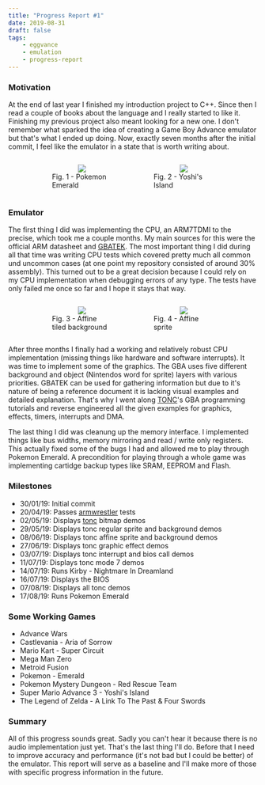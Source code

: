 ```yaml
---
title: "Progress Report #1"
date: 2019-08-31
draft: false
tags:
    - eggvance
    - emulation
    - progress-report
---
```


### Motivation

At the end of last year I finished my introduction project to C++. Since then I read a couple of books about the language and I really started to like it. Finishing my previous project also meant looking for a new one. I don't remember what sparked the idea of creating a Game Boy Advance emulator but that's what I ended up doing. Now, exactly seven months after the initial commit, I feel like the emulator in a state that is worth writing about.

<div align="center">
    <div style="display: inline-table; width: 40%">
        <figure>
            <img src="/img/pokemon_emerald.png">
            <figcaption align="left">Fig. 1 - Pokemon Emerald</figcaption>
        </figure>
    </div>
    <div style="display: inline-table; width: 40%">
        <figure>
            <img src="/img/yoshis_island.png">
            <figcaption align="left">Fig. 2 - Yoshi's Island</figcaption>
        </figure>
    </div>
</div>

### Emulator

The first thing I did was implementing the CPU, an ARM7TDMI to the precise, which took me a couple months. My main sources for this were the official ARM datasheet and [GBATEK](https://problemkaputt.de/gbatek.htm). The most important thing I did during all that time was writing CPU tests which covered pretty much all common und uncommon cases (at one point my repository consisted of around 30% assembly). This turned out to be a great decision because I could rely on my CPU implementation when debugging errors of any type. The tests have only failed me once so far and I hope it stays that way.

<div align="center">
    <div style="display: inline-table; width: 40%">
        <figure>
            <img src="/img/tonc_sbb_aff.png">
            <figcaption align="left">Fig. 3 - Affine tiled background</figcaption>
        </figure>
    </div>
    <div style="display: inline-table; width: 40%">
        <figure>
            <img src="/img/tonc_obj_aff.png">
            <figcaption align="left">Fig. 4 - Affine sprite</figcaption>
        </figure>
    </div>
</div>

After three months I finally had a working and relatively robust CPU implementation (missing things like hardware and software interrupts). It was time to implement some of the graphics. The GBA uses five different background and object (Nintendos word for sprite) layers with various priorities. GBATEK can be used for gathering information but due to it's nature of being a reference document it is lacking visual examples and detailed explanation. That's why I went along [TONC](https://www.coranac.com/tonc/text/)'s GBA programming tutorials and reverse engineered all the given examples for graphics, effects, timers, interrupts and DMA.

The last thing I did was cleanung up the memory interface. I implemented  things like bus widths, memory mirroring and read / write only registers. This actually fixed some of the bugs I had and allowed me to play through Pokemon Emerald. A precondition for playing through a whole game was implementing cartidge backup types like SRAM, EEPROM and Flash.

### Milestones

- 30/01/19: Initial commit
- 20/04/19: Passes [armwrestler](https://github.com/Emu-Docs/Emu-Docs/tree/master/Game%20Boy%20Advance/test_roms/arm_wrestler) tests
- 02/05/19: Displays [tonc](https://www.coranac.com/tonc/text/) bitmap demos
- 29/05/19: Displays tonc regular sprite and background demos
- 08/06/19: Displays tonc affine sprite and background demos
- 27/06/19: Displays tonc graphic effect demos
- 03/07/19: Displays tonc interrupt and bios call demos
- 11/07/19: Displays tonc mode 7 demos
- 14/07/19: Runs Kirby - Nightmare In Dreamland
- 16/07/19: Displays the BIOS
- 07/08/19: Displays all tonc demos
- 17/08/19: Runs Pokemon Emerald

### Some Working Games

- Advance Wars
- Castlevania - Aria of Sorrow
- Mario Kart - Super Circuit
- Mega Man Zero
- Metroid Fusion
- Pokemon - Emerald
- Pokemon Mystery Dungeon - Red Rescue Team
- Super Mario Advance 3 - Yoshi's Island
- The Legend of Zelda - A Link To The Past & Four Swords

### Summary

All of this progress sounds great. Sadly you can't hear it because there is no audio implementation just yet. That's the last thing I'll do. Before that I need to improve accuracy and performance (it's not bad but I could be better) of the emulator. This report will serve as a baseline and I'll make more of those with specific progress information in the future.
